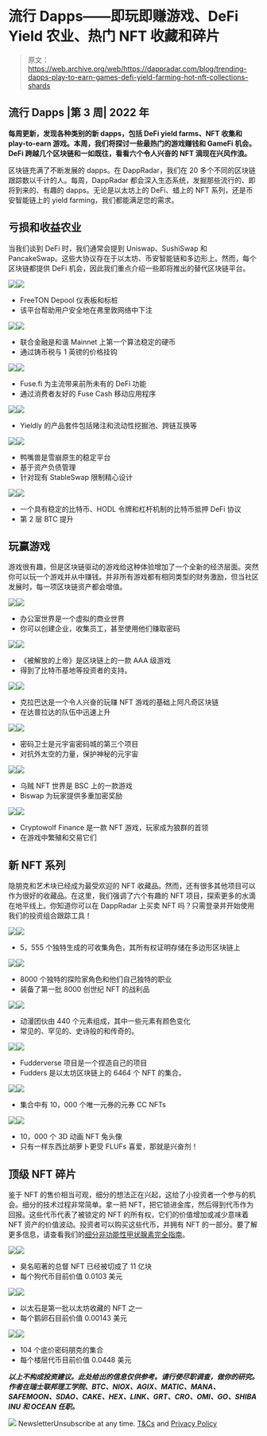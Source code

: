 # 流行 Dapps——即玩即赚游戏、DeFi Yield 农业、热门 NFT 收藏和碎片

> 原文：<https://web.archive.org/web/https://dappradar.com/blog/trending-dapps-play-to-earn-games-defi-yield-farming-hot-nft-collections-shards>

## 流行 Dapps |第 3 周| 2022 年

****每周更新，发现各种类别的新 dapps，包括 DeFi yield farms、NFT 收集和 play-to-earn 游戏。本周，我们将探讨一些最热门的游戏赚钱和 GameFi 机会。DeFi 跨越几个区块链和一如既往，看看六个令人兴奋的 NFT 滴现在兴风作浪。****

区块链充满了不断发展的 dapps。在 DappRadar，我们在 20 多个不同的区块链跟踪数以千计的人。每周，DappRadar 都会深入生态系统，发掘那些流行的、即将到来的、有趣的 dapps。无论是以太坊上的 DeFi、蜡上的 NFT 系列，还是币安智能链上的 yield farming，我们都能满足您的需求。

## 亏损和收益农业

当我们谈到 DeFi 时，我们通常会提到 Uniswap、SushiSwap 和 PancakeSwap。这些大协议存在于以太坊、币安智能链和多边形上。然而，每个区块链都提供 DeFi 机会，因此我们重点介绍一些即将推出的替代区块链平台。

[](https://web.archive.org/web/20220930093245/https://dappradar.com/everscale/defi/freeton-depool)[![](img/87befc4a1e42119d30e207f259589417.png)<picture>![](img/59f0c11827a67835021fb99b7509e710.png)</picture>](https://web.archive.org/web/20220930093245/https://dappradar.com/everscale/defi/freeton-depool)

*   FreeTON Depool 仪表板和标桩
*   该平台帮助用户安全地在弗里敦网络中下注

[](https://web.archive.org/web/20220930093245/https://dappradar.com/harmony/defi/unite-finance)[![](img/87befc4a1e42119d30e207f259589417.png)<picture>![](img/f0bd72abc191a21070dee1d725f360f7.png)</picture>](https://web.archive.org/web/20220930093245/https://dappradar.com/harmony/defi/unite-finance)

*   联合金融是和谐 Mainnet 上第一个算法稳定的硬币
*   通过铸币税与 1 英镑的价格挂钩

[](https://web.archive.org/web/20220930093245/https://dappradar.com/fuse/defi/fusefi)[![](img/87befc4a1e42119d30e207f259589417.png)<picture>![](img/22407c26019246d75c4e71840ceb59f1.png)</picture>](https://web.archive.org/web/20220930093245/https://dappradar.com/fuse/defi/fusefi)

*   Fuse.fi 为主流带来前所未有的 DeFi 功能
*   通过消费者友好的 Fuse Cash 移动应用程序

[](https://web.archive.org/web/20220930093245/https://dappradar.com/multichain/defi/yieldly-finance)[![](img/87befc4a1e42119d30e207f259589417.png)<picture>![](img/a031a9d2cfafa915d36d03dbbe0d1fe8.png)</picture>](https://web.archive.org/web/20220930093245/https://dappradar.com/multichain/defi/yieldly-finance)

*   Yieldly 的产品套件包括赌注和流动性挖掘池、跨链互换等

[](https://web.archive.org/web/20220930093245/https://dappradar.com/avalanche/defi/platypus)[![](img/87befc4a1e42119d30e207f259589417.png)<picture>![](img/3ea5be517fbc2fc2119f9ece1148401e.png)</picture>](https://web.archive.org/web/20220930093245/https://dappradar.com/avalanche/defi/platypus)

*   鸭嘴兽是雪崩原生的稳定平台
*   基于资产负债管理
*   针对现有 StableSwap 限制精心设计

[](https://web.archive.org/web/20220930093245/https://dappradar.com/rsk/defi/money-on-chain)[![](img/87befc4a1e42119d30e207f259589417.png)<picture>![](img/650520f113999d5192872cb07a21b02f.png)</picture>](https://web.archive.org/web/20220930093245/https://dappradar.com/rsk/defi/money-on-chain)

*   一个具有稳定的比特币、HODL 令牌和杠杆机制的比特币抵押 DeFi 协议
*   第 2 层 BTC 提升

## 玩赢游戏

游戏很有趣，但是区块链驱动的游戏给这种体验增加了一个全新的经济层面。突然你可以玩一个游戏并从中赚钱。并非所有游戏都有相同类型的财务激励，但当社区发展时，每一项区块链资产都会增值。

[](https://web.archive.org/web/20220930093245/https://dappradar.com/wax/games/office-land)[![](img/87befc4a1e42119d30e207f259589417.png)<picture>![](img/4f3d2e91a989bb36f7fa5635ea3ad114.png)</picture>](https://web.archive.org/web/20220930093245/https://dappradar.com/wax/games/office-land)

*   办公室世界是一个虚拟的商业世界
*   你可以创建企业，收集员工，甚至使用他们赚取密码

[](https://web.archive.org/web/20220930093245/https://dappradar.com/multichain/games/gods-unchained)[![](img/87befc4a1e42119d30e207f259589417.png)<picture>![](img/afa44243b385a96582ce4b4a613b9d04.png)</picture>](https://web.archive.org/web/20220930093245/https://dappradar.com/multichain/games/gods-unchained)

*   《被解放的上帝》是区块链上的一款 AAA 级游戏
*   得到了比特币基地等投资者的支持。

[](https://web.archive.org/web/20220930093245/https://dappradar.com/avalanche/games/crabada)[![](img/87befc4a1e42119d30e207f259589417.png)<picture>![](img/48f052908e825783d766eb8946fff063.png)</picture>](https://web.archive.org/web/20220930093245/https://dappradar.com/avalanche/games/crabada)

*   克拉巴达是一个令人兴奋的玩赚 NFT 游戏的基础上阿凡奇区块链
*   在达普拉达的队伍中迅速上升

[](https://web.archive.org/web/20220930093245/https://dappradar.com/binance-smart-chain/games/cryptoguards)[![](img/87befc4a1e42119d30e207f259589417.png)<picture>![](img/d15e56b9a1ea3158710bc098a886dbd8.png)</picture>](https://web.archive.org/web/20220930093245/https://dappradar.com/binance-smart-chain/games/cryptoguards)

*   密码卫士是元宇宙密码城的第三个项目
*   对抗外太空的力量，保护神秘的元宇宙

[](https://web.archive.org/web/20220930093245/https://dappradar.com/binance-smart-chain/games/squid-nft-world)[![](img/87befc4a1e42119d30e207f259589417.png)<picture>![](img/193a156bbe26b61f25f66789415b9df5.png)</picture>](https://web.archive.org/web/20220930093245/https://dappradar.com/binance-smart-chain/games/squid-nft-world)

*   乌贼 NFT 世界是 BSC 上的一款游戏
*   Biswap 为玩家提供多重加密奖励

[](https://web.archive.org/web/20220930093245/https://dappradar.com/binance-smart-chain/games/cryptowolf-finance)[![](img/87befc4a1e42119d30e207f259589417.png)<picture>![](img/e7bb125d23b64678837f3241e6cadea5.png)</picture>](https://web.archive.org/web/20220930093245/https://dappradar.com/binance-smart-chain/games/cryptowolf-finance)

*   Cryptowolf Finance 是一款 NFT 游戏，玩家成为狼群的首领
*   在游戏中繁殖和交易它们

## 新 NFT 系列

隐朋克和艺术块已经成为最受欢迎的 NFT 收藏品。然而，还有很多其他项目可以作为很好的收藏品。在这里，我们强调了六个有趣的 NFT 项目，探索更多的水滴在地平线上。你知道你可以在 DappRadar 上买卖 NFT 吗？只需登录并开始使用我们的投资组合跟踪工具！

[](https://web.archive.org/web/20220930093245/https://dappradar.com/polygon/collectibles/phantoms-nft)[![](img/87befc4a1e42119d30e207f259589417.png)<picture>![](img/a01f4e54de35329f8c6984198c6f8024.png)</picture>](https://web.archive.org/web/20220930093245/https://dappradar.com/polygon/collectibles/phantoms-nft)

*   5，555 个独特生成的可收集角色，其所有权证明存储在多边形区块链上

[](https://web.archive.org/web/20220930093245/https://dappradar.com/ethereum/collectibles/loot-explorer)[![](img/87befc4a1e42119d30e207f259589417.png)<picture>![](img/0cdbf813d48477597300fc03c68c3438.png)</picture>](https://web.archive.org/web/20220930093245/https://dappradar.com/ethereum/collectibles/loot-explorer)

*   8000 个独特的探险家角色和他们自己独特的职业
*   装备了第一批 8000 创世纪 NFT 的战利品

[](https://web.archive.org/web/20220930093245/https://dappradar.com/ethereum/collectibles/anime-gang-nft)[![](img/87befc4a1e42119d30e207f259589417.png)<picture>![](img/2ac7c17d907c30291fd7540dd0e020c1.png)</picture>](https://web.archive.org/web/20220930093245/https://dappradar.com/ethereum/collectibles/anime-gang-nft)

*   动漫团伙由 440 个元素组成，其中一些元素有颜色变化
*   常见的、罕见的、史诗般的和传奇的。

[](https://web.archive.org/web/20220930093245/https://dappradar.com/ethereum/collectibles/fudders)[![](img/87befc4a1e42119d30e207f259589417.png)<picture>![](img/9bef92fbc238bb67bdc8330daa0e6a2e.png)</picture>](https://web.archive.org/web/20220930093245/https://dappradar.com/ethereum/collectibles/fudders)

*   Fudderverse 项目是一个捏造自己的项目
*   Fudders 是以太坊区块链上的 6464 个 NFT 的集合。

[](https://web.archive.org/web/20220930093245/https://dappradar.com/ethereum/collectibles/metacake-collabitclub)[![](img/87befc4a1e42119d30e207f259589417.png)<picture>![](img/d8ef693eadfea1ccde20a36ade7fc481.png)</picture>](https://web.archive.org/web/20220930093245/https://dappradar.com/ethereum/collectibles/metacake-collabitclub)

*   集合中有 10，000 个唯一元券的元券 CC NFTs

[](https://web.archive.org/web/20220930093245/https://dappradar.com/ethereum/collectibles/fluf-world)[![](img/87befc4a1e42119d30e207f259589417.png)<picture>![](img/e87e5a9114eee24111f966c2413a3d3f.png)</picture>](https://web.archive.org/web/20220930093245/https://dappradar.com/ethereum/collectibles/fluf-world)

*   10，000 个 3D 动画 NFT 兔头像
*   只有一样东西比胡萝卜更受 FLUFs 喜爱，那就是兴奋剂！

## 顶级 NFT 碎片

鉴于 NFT 的售价相当可观，细分的想法正在兴起，这给了小投资者一个参与的机会。细分的技术过程非常简单。拿一把 NFT，把它锁进金库，然后得到代币作为回报。这些代币代表了被锁定的 NFT 的所有权，它们的价值增加或减少意味着 NFT 资产的价值波动。投资者可以购买这些代币，并拥有 NFT 的一部分。要了解更多信息，请查看我们的[细分非功能性甲状腺素完全指南](/web/20220930093245/https://dappradar.com/blog/what-are-fractionalized-nfts-how-to-invest-in-them/)。

[](https://web.archive.org/web/20220930093245/https://dappradar.com/nft/fractionalized)[![](img/87befc4a1e42119d30e207f259589417.png)<picture>![](img/7083a2de2ab23d16da827388784182f8.png)</picture>](https://web.archive.org/web/20220930093245/https://dappradar.com/nft/fractionalized)

*   臭名昭著的总督 NFT 已经被切成了 11 亿块
*   每个狗代币目前价值 0.0103 美元

[](https://web.archive.org/web/20220930093245/https://dappradar.com/nft/fractionalized)[![](img/87befc4a1e42119d30e207f259589417.png)<picture>![](img/1b28bfd42db8c2cc29f3bd1957752e2b.png)</picture>](https://web.archive.org/web/20220930093245/https://dappradar.com/nft/fractionalized)

*   以太石是第一批以太坊收藏的 NFT 之一
*   每个鹅卵石目前价值 0.00143 美元

[](https://web.archive.org/web/20220930093245/https://dappradar.com/nft/fractionalized)[![](img/87befc4a1e42119d30e207f259589417.png)<picture>![](img/60fbe5d593d2c94e7afddfcaf2c0ddfe.png)</picture>](https://web.archive.org/web/20220930093245/https://dappradar.com/nft/fractionalized)

*   104 个底价密码朋克的集合
*   每个楼层代币目前价值 0.0448 美元

***以上不构成投资建议。此处给出的信息仅供参考。请行使尽职调查，做你的研究。作者在瑞士联邦理工学院、BTC、NIOX、AGIX、MATIC、MANA、SAFEMOON、SDAO、CAKE、HEX、LINK、GRT、CRO、OMI、GO、SHIBA INU 和 OCEAN 任职。***

![](img/6d5a4a2d609c56e1a5771717e54ba759.png) NewsletterUnsubscribe at any time. [T&Cs](https://web.archive.org/web/20220930093245/https://dappradar.com/terms) and [Privacy Policy](https://web.archive.org/web/20220930093245/https://dappradar.com/privacy-policy)